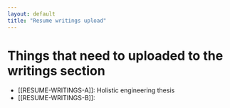 ```yaml
---
layout: default
title: "Resume writings upload"
---
```


# Things that need to uploaded to the writings section

- [[RESUME-WRITINGS-A]]: Holistic engineering thesis
- [[RESUME-WRITINGS-B]]: 